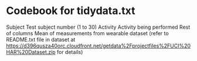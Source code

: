 Codebook for tidydata.txt
=========================

Subject           Test subject number (1 to 30)
Activity          Activity being performed
Rest of columns   Mean of measurements from wearable dataset (refer to README.txt file in dataset at  https://d396qusza40orc.cloudfront.net/getdata%2Fprojectfiles%2FUCI%20HAR%20Dataset.zip for details)
